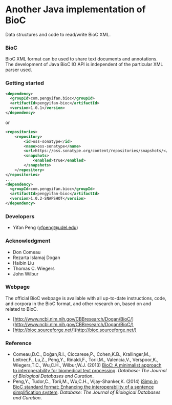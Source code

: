 # Another Java implementation of BioC

Data structures and code to read/write BioC XML.

### BioC

BioC XML format can be used to share text documents and annotations.
The development of Java BioC IO API is independent of the particular XML parser used.

### Getting started

```XML
<dependency>
  <groupId>com.pengyifan.bioc</groupId>
  <artifactId>pengyifan-bioc</artifactId>
  <version>1.0.1</version>
</dependency>
```

or

```XML
<repositories>
    <repository>
        <id>oss-sonatype</id>
        <name>oss-sonatype</name>
        <url>https://oss.sonatype.org/content/repositories/snapshots/</url>
        <snapshots>
            <enabled>true</enabled>
        </snapshots>
    </repository>
</repositories>
...
<dependency>
  <groupId>com.pengyifan.bioc</groupId>
  <artifactId>pengyifan-bioc</artifactId>
  <version>1.0.2-SNAPSHOT</version>
</dependency>
```

### Developers

* Yifan Peng (yfpeng@udel.edu)

### Acknowledgment

* Don Comeau
* Rezarta Islamaj Dogan
* Haibin Liu 
* Thomas C. Wiegers
* John Wilbur

### Webpage

The official BioC webpage is available with all up-to-date instructions, code, and corpora in the BioC format, and other research on, based on and related to BioC. 

* [http://www.ncbi.nlm.nih.gov/CBBresearch/Dogan/BioC/](http://www.ncbi.nlm.nih.gov/CBBresearch/Dogan/BioC/)
* [http://bioc.sourceforge.net/](http://bioc.sourceforge.net/)

### Reference

* Comeau,D.C., Doğan,R.I., Ciccarese,P., Cohen,K.B., Krallinger,M., Leitner,F., Lu,Z., Peng,Y., Rinaldi,F., Torii,M., Valencia,V., Verspoor,K., Wiegers,T.C., Wu,C.H., Wilbur,W.J. (2013) [BioC: A minimalist approach to interoperability for biomedical text processing](http://database.oxfordjournals.org/content/2013/bat064.abstract). *Database: The Journal of Biological Databases and Curation*.
* Peng,Y., Tudor,C., Torii,M., Wu,C.H., Vijay-Shanker,K. (2014) [iSimp in BioC standard format: Enhancing the interoperability of a sentence simplification system](http://database.oxfordjournals.org/content/2014/bau038). *Database: The Journal of Biological Databases and Curation*.
